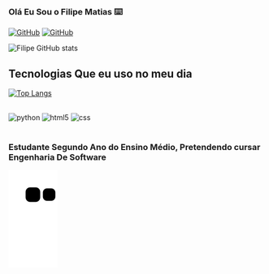 
### Olá Eu Sou o Filipe Matias ⌨️

[![GitHub](https://img.shields.io/badge/GitHub-100000?style=for-the-badge&logo=github&logoColor=white)](https://github.com/FilipeSix)
[![GitHub](https://img.shields.io/badge/Instagram-E4405F?style=for-the-badge&logo=instagram&logoColor=white)](https://www.instagram.com/reveravit.pac/)

![Filipe GitHub stats](https://github-readme-stats.vercel.app/api?username=FilipeSix&show_icons=true&theme=radical)

## Tecnologias Que eu uso no meu dia
[![Top Langs](https://github-readme-stats.vercel.app/api/top-langs/?username=anuraghazra&hide_progress=true)](https://github.com/anuraghazra/github-readme-stats)

<div style="display: inline_block"><br/>
    <img aling"center" alt="python" src="https://img.shields.io/badge/Python-14354C?style=for-the-badge&logo=python&logoColor=white" />
    <img aling"center" alt="html5" src="https://img.shields.io/badge/HTML5-E34F26?style=for-the-badge&logo=html5&logoColor=white"/>
    <img aling"center" alt="css" src="https://img.shields.io/badge/CSS3-1572B6?style=for-the-badge&logo=css3&logoColor=white" />
</div><br/>

### Estudante Segundo Ano do Ensino Médio, Pretendendo cursar Engenharia De Software 

![snake gif](https://github.com/Formandodev/Formandodev/blob/output/github-contribution-grid-snake.svg)

